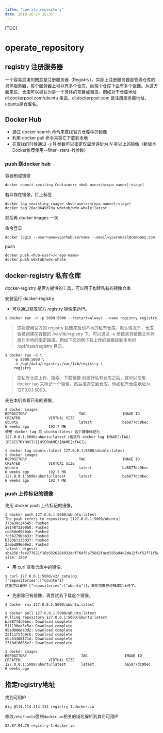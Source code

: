 ```yaml
---
title: "operate_repository"
date: 2018-10-24 16:35
---
```



[TOC]


# operate_repository



## registry 注册服务器

一个容易混淆的概念是注册服务器（Registry）。实际上注册服务器是管理仓库的具体服务器，每个服务器上可以有多个仓库，而每个仓库下面有多个镜像。从这方面来说，仓库可以被认为是一个具体的项目或目录。例如对于仓库地址dl.dockerpool.com/ubuntu
来说，dl.dockerpool.com 是注册服务器地址，ubuntu是仓库名。



## Docker Hub

* 通过 docker search 命令来查找官方仓库中的镜像
* 利用 docker pull 命令来将它下载到本地
* 在查找的时候通过 -s N 参数可以指定仅显示评价为 N 星以上的镜像（新版本Docker推荐使用--filter=stars=N参数）



### push 到docker hub

容器制成镜像

```
docker commit <exiting-Container> <hub-user>/<repo-name>[:<tag>]
```



若以存在镜像，打上标签

```
docker tag <existing-image> <hub-user>/<repo-name>[:<tag>]
docker tag 26ac9649d7da wdxtub/wdx-whale:latest
```



然后再 docker images 一次



命令登录 

```
docker login --username=yourhubusername --email=youremail@company.com
```



push

```
docker push <hub-user>/<repo-name>
docker push wdxtub/wdx-whale
```







## docker-registry 私有仓库

docker-registry 是官方提供的工具，可以用于构建私有的镜像仓库



安装运行 docker-registry

* 可以通过获取官方 registry 镜像来运行。

```
$ docker run -d -p 5000:5000 --restart=always --name registry registry
```

> 这将使用官方的 registry 镜像来启动本地的私有仓库。默认情况下，仓库会被创建在容器的 /var/lib/registry 下。可以通过 -v 参数来将镜像文件存放在本地的指定路径。例如下面的例子将上传的镜像放到本地的 /opt/data/registry 目录。


```
$ docker run -d \
    -p 5000:5000 \
    -v /opt/data/registry:/var/lib/registry \
    registry
```

> 在私有仓库上传、搜索、下载镜像
> 创建好私有仓库之后，就可以使用 docker tag 来标记一个镜像，然后推送它到仓库。例如私有仓库地址为 127.0.0.1:5000。





先在本机查看已有的镜像。

```
$ docker images
REPOSITORY                        TAG                 IMAGE ID            CREATED             VIRTUAL SIZE
ubuntu                            latest              ba5877dc9bec        6 weeks ago         192.7 MB
使用 docker tag 将 ubuntu:latest 这个镜像标记为 127.0.0.1:5000/ubuntu:latest（格式为 docker tag IMAGE[:TAG] [REGISTRYHOST/][USERNAME/]NAME[:TAG]）。

$ docker tag ubuntu:latest 127.0.0.1:5000/ubuntu:latest
$ docker images
REPOSITORY                        TAG                 IMAGE ID            CREATED             VIRTUAL SIZE
ubuntu                            latest              ba5877dc9bec        6 weeks ago         192.7 MB
127.0.0.1:5000/ubuntu:latest      latest              ba5877dc9bec        6 weeks ago         192.7 MB
```



### push 上传标记的镜像

使用 docker push 上传标记的镜像。

```
$ docker push 127.0.0.1:5000/ubuntu:latest
The push refers to repository [127.0.0.1:5000/ubuntu]
373a30c24545: Pushed
a9148f5200b0: Pushed
cdd3de0940ab: Pushed
fc56279bbb33: Pushed
b38367233d37: Pushed
2aebd096e0e2: Pushed
latest: digest: sha256:fe4277621f10b5026266932ddf760f5a756d2facd505a94d2da12f4f52f71f5a size: 1568
```

* 用 curl 查看仓库中的镜像。

```
$ curl 127.0.0.1:5000/v2/_catalog
{"repositories":["ubuntu"]}
这里可以看到 {"repositories":["ubuntu"]}，表明镜像已经被成功上传了。
```


* 先删除已有镜像，再尝试去下载这个镜像。

```
$ docker rmi 127.0.0.1:5000/ubuntu:latest

$ docker pull 127.0.0.1:5000/ubuntu:latest
Pulling repository 127.0.0.1:5000/ubuntu:latest
ba5877dc9bec: Download complete
511136ea3c5a: Download complete
9bad880da3d2: Download complete
25f11f5fb0cb: Download complete
ebc34468f71d: Download complete
2318d26665ef: Download complete

$ docker images
REPOSITORY                         TAG                 IMAGE ID            CREATED             VIRTUAL SIZE
127.0.0.1:5000/ubuntu:latest       latest              ba5877dc9bec        6 weeks ago  
```



## 指定registry地址

找到可用IP

```
dig @114.114.114.114 registry-1.docker.io
```

修改`/etc/hosts`强制`docker.io`相关的域名解析到其它可用IP

```
52.87.94.70 registry-1.docker.io
```

